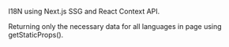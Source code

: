 I18N using Next.js SSG and React Context API.

Returning only the necessary data for all languages in page using getStaticProps().

